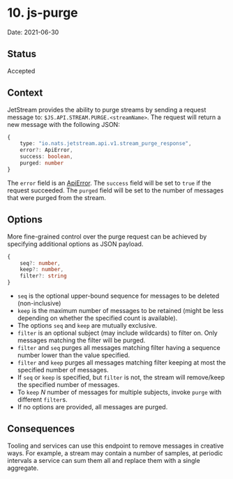 # 10. js-purge

Date: 2021-06-30

## Status

Accepted

## Context

JetStream provides the ability to purge streams by sending a request message to:
`$JS.API.STREAM.PURGE.<streamName>`. The request will return a new message with
the following JSON:

```typescript
{
    type: "io.nats.jetstream.api.v1.stream_purge_response", 
    error?: ApiError,
    success: boolean,
    purged: number
}
```

The `error` field is an [ApiError](0007-error-codes.md). The `success` field will be set to `true` if the request
succeeded. The `purged` field will be set to the number of messages that were
purged from the stream.

## Options

More fine-grained control over the purge request can be achieved by specifying
additional options as JSON payload.

```typescript
{
    seq?: number,
    keep?: number,
    filter?: string
}
```

- `seq` is the optional upper-bound sequence for messages to be deleted
  (non-inclusive)
- `keep` is the maximum number of messages to be retained (might be less
  depending on whether the specified count is available).
- The options `seq` and `keep` are mutually exclusive.
- `filter` is an optional subject (may include wildcards) to filter on. Only
  messages matching the filter will be purged.
- `filter` and `seq` purges all messages matching filter having a sequence
  number lower than the value specified.
- `filter` and `keep` purges all messages matching filter keeping at most the
  specified number of messages.
- If `seq` or `keep` is specified, but `filter` is not, the stream will
  remove/keep the specified number of messages.
- To `keep` _N_ number of messages for multiple subjects, invoke `purge` with
  different `filter`s.
- If no options are provided, all messages are purged.

## Consequences

Tooling and services can use this endpoint to remove messages in creative ways.
For example, a stream may contain a number of samples, at periodic intervals a
service can sum them all and replace them with a single aggregate.
